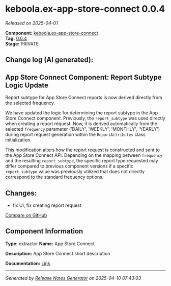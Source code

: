 #  keboola.ex-app-store-connect 0.0.4

_Released on 2025-04-01_

**Component:** [keboola.ex-app-store-connect](https://github.com/keboola/component-app-store-connect)  
**Tag:** [0.0.4](https://github.com/keboola/component-app-store-connect/releases/tag/0.0.4)  
**Stage:** PRIVATE


## Change log (AI generated):
## App Store Connect Component: Report Subtype Logic Update
Report subtype for App Store Connect reports is now derived directly from the selected frequency.

We have updated the logic for determining the report subtype in the App Store Connect component. Previously, the `report_subtype` was used directly when creating a report request. Now, it is derived automatically from the selected `frequency` parameter ('DAILY', 'WEEKLY', 'MONTHLY', 'YEARLY') during report request generation within the `ReportAttributes` class initialization.

This modification alters how the report request is constructed and sent to the App Store Connect API. Depending on the mapping between `frequency` and the resulting `report_subtype`, the specific report type requested may differ compared to previous component versions if a specific `report_subtype` value was previously utilized that does not directly correspond to the standard frequency options.



## Changes:



- fix UI, fix creating report request 



[Compare on GitHub](https://github.com/keboola/component-app-store-connect/compare/0.0.3...0.0.4)



## Component Information
**Type:** extractor
**Name:** App Store Connect

**Description:** App Store Connect short description


**Documentation:** [Link](https://github.com/keboola/component-app-store-connect/blob/master/README.md)



---
_Generated by [Release Notes Generator](https://github.com/keboola/release-notes-generator)
on 2025-04-10 07:43:03_